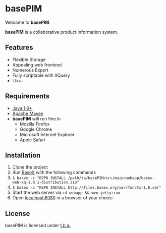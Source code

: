 basePIM
=======

Welcome to **basePIM**. 

**basePIM** is a collaborative product information system.

Features
--------

* Flexible Storage
* Appealing web frontend
* Numerous Export
* Fully scriptable with XQuery
* t.b.a.

Requirements
------------

* [Java 1.6+](http://www.java.com/getjava/)
* [Apache Maven](http://maven.apache.org/)
* **basePIM** will run fine in 
	* Mozilla Firefox
	* Google Chrome
	* Microsoft Internet Explorer
	* Apple Safari

Installation
------------

1. Clone the project
2. Run [BaseX](http://basex.org/ "BaseX | The XML Database") with the following commands
3. `$ basex -c "REPO INSTALL /path/to/basePIM/src/main/webapp/basex-web-xq-1.0.1-distribution.zip"`
4. `$ basex -c "REPO INSTALL http://files.basex.org/xar/functx-1.0.xar"`
5. Start the web server via ``cd webapp && mvn jetty:run``
6. Open [localhost:8080](http://localhost:8080) in a browser of your choice

License
-------

basePIM is licensed under [t.b.a.](http://www.opensource.org/licenses/alphabetical "Licenses by Name | Open Source Initiative")
